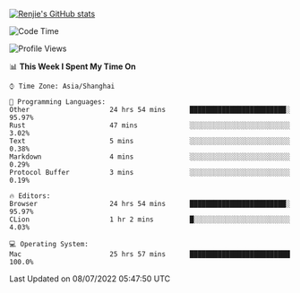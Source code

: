 [![Renjie's GitHub stats](https://github-readme-stats.vercel.app/api?username=liurenjie1024&show_icons=true&theme=chartreuse-dark)](https://github.com/anuraghazra/github-readme-stats)

<!--START_SECTION:waka-->
![Code Time](http://img.shields.io/badge/Code%20Time-54%20hrs%2043%20mins-blue)

![Profile Views](http://img.shields.io/badge/Profile%20Views-51-blue)

📊 **This Week I Spent My Time On** 

```text
⌚︎ Time Zone: Asia/Shanghai

💬 Programming Languages: 
Other                    24 hrs 54 mins      ████████████████████████░   95.97% 
Rust                     47 mins             ░░░░░░░░░░░░░░░░░░░░░░░░░   3.02% 
Text                     5 mins              ░░░░░░░░░░░░░░░░░░░░░░░░░   0.38% 
Markdown                 4 mins              ░░░░░░░░░░░░░░░░░░░░░░░░░   0.29% 
Protocol Buffer          3 mins              ░░░░░░░░░░░░░░░░░░░░░░░░░   0.19%

🔥 Editors: 
Browser                  24 hrs 54 mins      ████████████████████████░   95.97% 
CLion                    1 hr 2 mins         █░░░░░░░░░░░░░░░░░░░░░░░░   4.03%

💻 Operating System: 
Mac                      25 hrs 57 mins      █████████████████████████   100.0%

```


 Last Updated on 08/07/2022 05:47:50 UTC
<!--END_SECTION:waka-->

